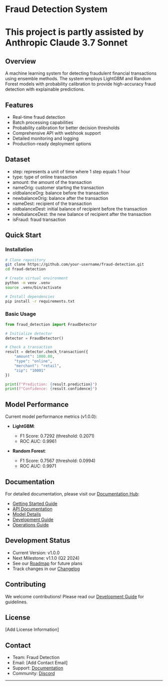 # Fraud Detection System

# This project is partly assisted by Anthropic Claude 3.7 Sonnet

## Overview
A machine learning system for detecting fraudulent financial transactions using ensemble methods. The system employs LightGBM and Random Forest models with probability calibration to provide high-accuracy fraud detection with explainable predictions.

## Features
- Real-time fraud detection
- Batch processing capabilities
- Probability calibration for better decision thresholds
- Comprehensive API with webhook support
- Detailed monitoring and logging
- Production-ready deployment options

## Dataset

- step: represents a unit of time where 1 step equals 1 hour
- type: type of online transaction
- amount: the amount of the transaction
- nameOrig: customer starting the transaction
- oldbalanceOrg: balance before the transaction
- newbalanceOrig: balance after the transaction
- nameDest: recipient of the transaction
- oldbalanceDest: initial balance of recipient before the transaction
- newbalanceDest: the new balance of recipient after the transaction
- isFraud: fraud transaction

## Quick Start

### Installation
```bash
# Clone repository
git clone https://github.com/your-username/fraud-detection.git
cd fraud-detection

# Create virtual environment
python -m venv .venv
source .venv/bin/activate

# Install dependencies
pip install -r requirements.txt
```

### Basic Usage
```python
from fraud_detection import FraudDetector

# Initialize detector
detector = FraudDetector()

# Check a transaction
result = detector.check_transaction({
    "amount": 1000.00,
    "type": "online",
    "merchant": "retail",
    "zip": "10001"
})

print(f"Prediction: {result.prediction}")
print(f"Confidence: {result.confidence}")
```

## Model Performance
Current model performance metrics (v1.0.0):

- **LightGBM**:
  - F1 Score: 0.7292 (threshold: 0.2071)
  - ROC AUC: 0.9961

- **Random Forest**:
  - F1 Score: 0.7567 (threshold: 0.0994)
  - ROC AUC: 0.9971

## Documentation
For detailed documentation, please visit our [Documentation Hub](docs/README.md):

- [Getting Started Guide](docs/guides/getting_started.md)
- [API Documentation](docs/api/overview.md)
- [Model Details](docs/technical/MODEL.md)
- [Development Guide](docs/technical/DEVELOPMENT.md)
- [Operations Guide](docs/technical/OPERATIONS.md)

## Development Status
- Current Version: v1.0.0
- Next Milestone: v1.1.0 (Q2 2024)
- See our [Roadmap](docs/reference/ROADMAP.md) for future plans
- Track changes in our [Changelog](docs/reference/CHANGELOG.md)

## Contributing
We welcome contributions! Please read our [Development Guide](docs/technical/DEVELOPMENT.md#contributing) for guidelines.

## License
[Add License Information]

## Contact
- Team: Fraud Detection
- Email: [Add Contact Email]
- Support: [Documentation](docs/guides/troubleshooting.md)
- Community: [Discord](https://discord.gg/fraud-detection)

---
